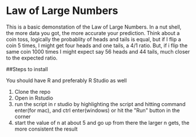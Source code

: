 # Law of Large Numbers

This is a basic demonstation of the Law of Large Numbers. 
In a nut shell, the more data you got, the more accurate your prediction.
Think about a coin toss, logically the probablity of heads and tails is equal, but if I flip a coin 5 times, 
I might get four heads and one tails, a 4/1 ratio. But, if i flip the same coin 1000 times I might expect say 56 
heads and 44 tails, much closer to the expected ratio.

##Steps to install

You should have R and preferably R Studio as well

1. Clone the repo
1. Open in Rstudio
1. run the script in r studio by highlighting the script and hitting command enter(for mac), and ctrl enter(windows)
or hit the "Run" button in the corner
1. start the value of n at about 5 and go up from there the larger n gets, the more consistent the result
